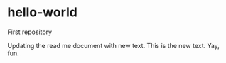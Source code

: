 # hello-world
First repository

Updating the read me document with new text.  This is the new text.  Yay, fun.
